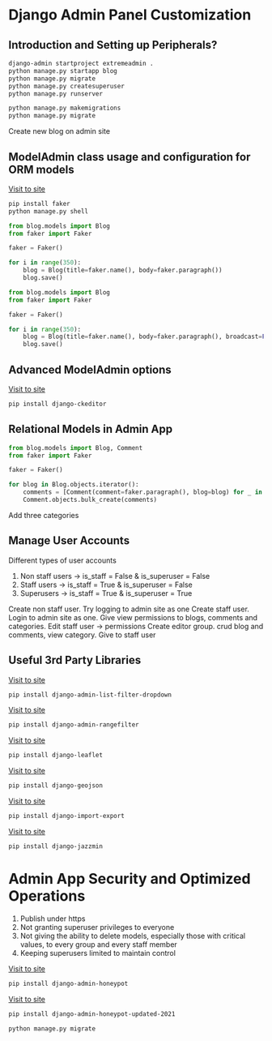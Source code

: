 # Django Admin Panel Customization

## Introduction and Setting up Peripherals?

```bash
django-admin startproject extremeadmin .
python manage.py startapp blog
python manage.py migrate
python manage.py createsuperuser
python manage.py runserver
```

```bash
python manage.py makemigrations
python manage.py migrate
```

Create new blog on admin site


## ModelAdmin class usage and configuration for ORM models

[Visit to site](https://faker.readthedocs.io/en/master/)
```bash
pip install faker
python manage.py shell
```

```python
from blog.models import Blog
from faker import Faker

faker = Faker()

for i in range(350):
    blog = Blog(title=faker.name(), body=faker.paragraph())
    blog.save()
```

```python
from blog.models import Blog
from faker import Faker

faker = Faker()

for i in range(350):
    blog = Blog(title=faker.name(), body=faker.paragraph(), broadcast=False)
    blog.save()
```

## Advanced ModelAdmin options

[Visit to site](https://django-ckeditor.readthedocs.io/en/latest/)
```bash
pip install django-ckeditor
```

## Relational Models in Admin App

```python
from blog.models import Blog, Comment
from faker import Faker

faker = Faker()

for blog in Blog.objects.iterator():
    comments = [Comment(comment=faker.paragraph(), blog=blog) for _ in range(3)]
    Comment.objects.bulk_create(comments)
```

Add three categories

## Manage User Accounts

Different types of user accounts

1. Non staff users -> is_staff = False & is_superuser = False
2. Staff users -> is_staff = True & is_superuser = False
3. Superusers -> is_staff = True & is_superuser = True

Create non staff user. Try logging to admin site as one
Create staff user. Login to admin site as one. Give view permissions to blogs, comments and categories. Edit staff user -> permissions
Create editor group. crud blog and comments, view category. Give to staff user

## Useful 3rd Party Libraries

[Visit to site](https://github.com/mrts/django-admin-list-filter-dropdown?tab=readme-ov-file)
```bash
pip install django-admin-list-filter-dropdown
```

[Visit to site](https://github.com/silentsokolov/django-admin-rangefilter)
```bash
pip install django-admin-rangefilter
```

[Visit to site](https://django-leaflet.readthedocs.io/en/latest/)
```bash
pip install django-leaflet
```

[Visit to site](https://django-geojson.readthedocs.io/en/latest/)
```bash
pip install django-geojson
```

[Visit to site](https://django-import-export.readthedocs.io/en/latest/)
```bash
pip install django-import-export
```

[Visit to site](https://django-jazzmin.readthedocs.io/)
```bash
pip install django-jazzmin
```

# Admin App Security and Optimized Operations

1. Publish under https
2. Not granting superuser privileges to everyone
3. Not giving the ability to delete models, especially those with critical values, to every group and every staff member
4. Keeping superusers limited to maintain control

[Visit to site](https://django-admin-honeypot.readthedocs.io/en/latest/)
```bash
pip install django-admin-honeypot
```

[Visit to site](https://pypi.org/project/django-admin-honeypot-updated-2021/)
```bash
pip install django-admin-honeypot-updated-2021
```

```bash
python manage.py migrate
```

